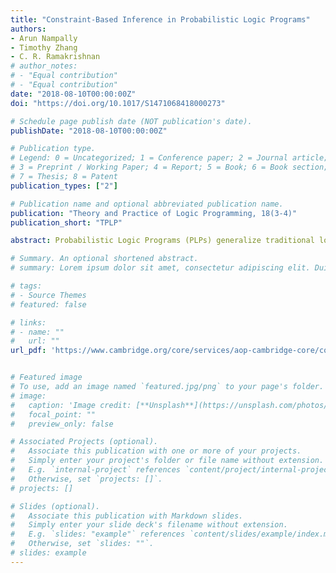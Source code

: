```yaml
---
title: "Constraint-Based Inference in Probabilistic Logic Programs"
authors:
- Arun Nampally
- Timothy Zhang
- C. R. Ramakrishnan
# author_notes:
# - "Equal contribution"
# - "Equal contribution"
date: "2018-08-10T00:00:00Z"
doi: "https://doi.org/10.1017/S1471068418000273"

# Schedule page publish date (NOT publication's date).
publishDate: "2018-08-10T00:00:00Z"

# Publication type.
# Legend: 0 = Uncategorized; 1 = Conference paper; 2 = Journal article;
# 3 = Preprint / Working Paper; 4 = Report; 5 = Book; 6 = Book section;
# 7 = Thesis; 8 = Patent
publication_types: ["2"]

# Publication name and optional abbreviated publication name.
publication: "Theory and Practice of Logic Programming, 18(3-4)"
publication_short: "TPLP"

abstract: Probabilistic Logic Programs (PLPs) generalize traditional logic programs and allow the encoding of models combining logical structure and uncertainty. In PLP, inference is performed by summarizing the possible worlds which entail the query in a suitable data structure, and using this data structure to compute the answer probability. Systems such as ProbLog, PITA, etc., use propositional data structures like explanation graphs, BDDs, SDDs, etc., to represent the possible worlds. While this approach saves inference time due to substructure sharing, there are a number of problems where a more compact data structure is possible. We propose a data structure called Ordered Symbolic Derivation Diagram (OSDD) which captures the possible worlds by means of constraint formulas. We describe a program transformation technique to construct OSDDs via query evaluation, and give procedures to perform exact and approximate inference over OSDDs. Our approach has two key properties. Firstly, the exact inference procedure is a generalization of traditional inference, and results in speedup over the latter in certain settings. Secondly, the approximate technique is a generalization of likelihood weighting in Bayesian Networks, and allows us to perform sampling-based inference with lower rejection rate and variance. We evaluate the effectiveness of the proposed techniques through experiments on several problems.

# Summary. An optional shortened abstract.
# summary: Lorem ipsum dolor sit amet, consectetur adipiscing elit. Duis posuere tellus ac convallis placerat. Proin tincidunt magna sed ex sollicitudin condimentum.

# tags:
# - Source Themes
# featured: false

# links:
# - name: ""
#   url: ""
url_pdf: 'https://www.cambridge.org/core/services/aop-cambridge-core/content/view/AB5ED7E94AE807A38F18AA7F71BFD7F9/S1471068418000273a.pdf/constraint-based-inference-in-probabilistic-logic-programs.pdf'


# Featured image
# To use, add an image named `featured.jpg/png` to your page's folder. 
# image:
#   caption: 'Image credit: [**Unsplash**](https://unsplash.com/photos/jdD8gXaTZsc)'
#   focal_point: ""
#   preview_only: false

# Associated Projects (optional).
#   Associate this publication with one or more of your projects.
#   Simply enter your project's folder or file name without extension.
#   E.g. `internal-project` references `content/project/internal-project/index.md`.
#   Otherwise, set `projects: []`.
# projects: []

# Slides (optional).
#   Associate this publication with Markdown slides.
#   Simply enter your slide deck's filename without extension.
#   E.g. `slides: "example"` references `content/slides/example/index.md`.
#   Otherwise, set `slides: ""`.
# slides: example
---
```


<!-- {{% callout note %}} -->
<!-- Click the *Cite* button above to demo the feature to enable visitors to import publication metadata into their reference management software. -->
<!-- {{% /callout %}} -->

<!-- {{% callout note %}} -->
<!-- Create your slides in Markdown - click the *Slides* button to check out the example. -->
<!-- {{% /callout %}} -->

<!-- Supplementary notes can be added here, including [code, math, and images](https://wowchemy.com/docs/writing-markdown-latex/). -->
